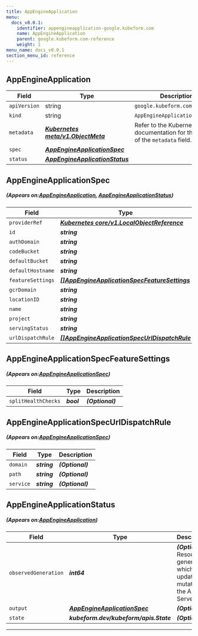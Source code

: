 ```yaml
---
title: AppEngineApplication
menu:
  docs_v0.0.1:
    identifier: appengineapplication-google.kubeform.com
    name: AppEngineApplication
    parent: google.kubeform.com-reference
    weight: 1
menu_name: docs_v0.0.1
section_menu_id: reference
---
```


## AppEngineApplication
| Field | Type | Description |
| ------ | ----- | ----------- |
| `apiVersion` | string | `google.kubeform.com/v1alpha1` |
|    `kind` | string | `AppEngineApplication` |
| `metadata` | ***[Kubernetes meta/v1.ObjectMeta](https://kubernetes.io/docs/reference/generated/kubernetes-api/v1.13/#objectmeta-v1-meta)***|Refer to the Kubernetes API documentation for the fields of the `metadata` field.|
| `spec` | ***[AppEngineApplicationSpec](#AppEngineApplicationSpec)***||
| `status` | ***[AppEngineApplicationStatus](#AppEngineApplicationStatus)***||
## AppEngineApplicationSpec
##### (Appears on:[AppEngineApplication](#AppEngineApplication), [AppEngineApplicationStatus](#AppEngineApplicationStatus))
| Field | Type | Description |
| ------ | ----- | ----------- |
| `providerRef` | ***[Kubernetes core/v1.LocalObjectReference](https://kubernetes.io/docs/reference/generated/kubernetes-api/v1.13/#localobjectreference-v1-core)***||
| `id` | ***string***||
| `authDomain` | ***string***| ***(Optional)*** |
| `codeBucket` | ***string***| ***(Optional)*** |
| `defaultBucket` | ***string***| ***(Optional)*** |
| `defaultHostname` | ***string***| ***(Optional)*** |
| `featureSettings` | ***[[]AppEngineApplicationSpecFeatureSettings](#AppEngineApplicationSpecFeatureSettings)***| ***(Optional)*** |
| `gcrDomain` | ***string***| ***(Optional)*** |
| `locationID` | ***string***||
| `name` | ***string***| ***(Optional)*** |
| `project` | ***string***| ***(Optional)*** |
| `servingStatus` | ***string***| ***(Optional)*** |
| `urlDispatchRule` | ***[[]AppEngineApplicationSpecUrlDispatchRule](#AppEngineApplicationSpecUrlDispatchRule)***| ***(Optional)*** |
## AppEngineApplicationSpecFeatureSettings
##### (Appears on:[AppEngineApplicationSpec](#AppEngineApplicationSpec))
| Field | Type | Description |
| ------ | ----- | ----------- |
| `splitHealthChecks` | ***bool***| ***(Optional)*** |
## AppEngineApplicationSpecUrlDispatchRule
##### (Appears on:[AppEngineApplicationSpec](#AppEngineApplicationSpec))
| Field | Type | Description |
| ------ | ----- | ----------- |
| `domain` | ***string***| ***(Optional)*** |
| `path` | ***string***| ***(Optional)*** |
| `service` | ***string***| ***(Optional)*** |
## AppEngineApplicationStatus
##### (Appears on:[AppEngineApplication](#AppEngineApplication))
| Field | Type | Description |
| ------ | ----- | ----------- |
| `observedGeneration` | ***int64***| ***(Optional)*** Resource generation, which is updated on mutation by the API Server.|
| `output` | ***[AppEngineApplicationSpec](#AppEngineApplicationSpec)***| ***(Optional)*** |
| `state` | ***kubeform.dev/kubeform/apis.State***| ***(Optional)*** |
---
